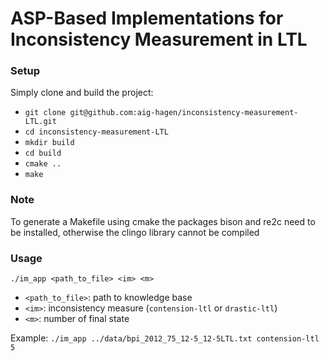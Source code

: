 # ASP-Based Implementations for Inconsistency Measurement in LTL
### Setup
Simply clone and build the project:
* ```git clone git@github.com:aig-hagen/inconsistency-measurement-LTL.git``` 
* ```cd inconsistency-measurement-LTL```
* ```mkdir build```
* ```cd build```
* ```cmake ..```
* ```make```

### Note
To generate a Makefile using cmake the packages bison and re2c need
to be installed, otherwise the clingo library cannot be compiled

### Usage
```./im_app <path_to_file> <im> <m>```
* ```<path_to_file>```: path to knowledge base
* ```<im>```: inconsistency measure (```contension-ltl``` or ```drastic-ltl```)
* ```<m>```: number of final state

Example: ```./im_app ../data/bpi_2012_75_12-5_12-5LTL.txt contension-ltl 5```